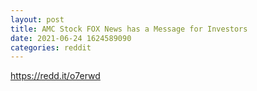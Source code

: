 ```yaml
--- 
layout: post 
title: AMC Stock FOX News has a Message for Investors 
date: 2021-06-24 1624589090 
categories: reddit 
--- 
```

https://redd.it/o7erwd